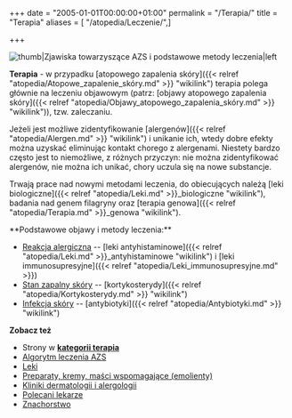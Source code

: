 +++
date = "2005-01-01T00:00:00+01:00"
permalink = "/Terapia/"
title = "Terapia"
aliases = [ "/atopedia/Leczenie/",]

+++

![](/images/Atopowe-diagram.png "thumb|Zjawiska towarzyszące AZS i podstawowe metody leczenia|left")

**Terapia** - w przypadku [atopowego zapalenia skóry]({{< relref "atopedia/Atopowe_zapalenie_skóry.md" >}} "wikilink") terapia polega głównie na leczeniu objawowym (patrz: [objawy atopowego zapalenia skóry]({{< relref "atopedia/Objawy_atopowego_zapalenia_skóry.md" >}} "wikilink")), tzw. zaleczaniu.

Jeżeli jest możliwe zidentyfikowanie [alergenów]({{< relref "atopedia/Alergen.md" >}} "wikilink") i unikanie ich, wtedy dobre efekty można uzyskać eliminując kontakt chorego z alergenami. Niestety bardzo często jest to niemożliwe, z różnych przyczyn: nie można zidentyfikować alergenów, nie można ich unikać, chory uczula się na nowe substancje.

Trwają prace nad nowymi metodami leczenia, do obiecujących należą [leki biologiczne]({{< relref "atopedia/Leki.md" >}}_biologiczne "wikilink"), badania nad genem filagryny oraz [terapia genowa]({{< relref "atopedia/Terapia.md" >}}_genowa "wikilink").

<div style="clear: left;">
</div>
**Podstawowe objawy i metody leczenia:**

-   [Reakcja alergiczna](/atopedia/Reakcja_alergiczna "wikilink") -- [leki antyhistaminowe]({{< relref "atopedia/Leki.md" >}}_antyhistaminowe "wikilink") i [leki immunosupresyjne]({{< relref "atopedia/Leki_immunosupresyjne.md" >}})
-   [Stan zapalny skóry](/atopedia/Stan_zapalny_skóry "wikilink") -- [kortykosterydy]({{< relref "atopedia/Kortykosterydy.md" >}} "wikilink")
-   [Infekcja skóry](/atopedia/Infekcja_skóry "wikilink") -- [antybiotyki]({{< relref "atopedia/Antybiotyki.md" >}} "wikilink")

**Zobacz też**

-   Strony w **[kategorii terapia](/atopedia/:Kategoria:Terapia "wikilink")**
-   [Algorytm leczenia AZS](/atopedia/Algorytm_leczenia_AZS "wikilink")
-   [Leki](/atopedia/Leki "wikilink")
-   [Preparaty, kremy, maści wspomagające (emolienty)](/atopedia/Emolienty "wikilink")
-   [Kliniki dermatologii i alergologii](/atopedia/Kliniki_dermatologii_i_alergologii "wikilink")
-   [Polecani lekarze](/atopedia/Polecani_lekarze "wikilink")
-   [Znachorstwo](/atopedia/Znachorstwo "wikilink")
